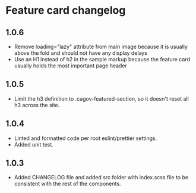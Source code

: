 # Feature card changelog
## 1.0.6
* Remove loading="lazy" attribute from main image because it is usually above the fold and should not have any display delays
* Use an H1 instead of h2 in the sample markup because the feature card usually holds the most important page header

## 1.0.5
* Limit the h3 definition to .cagov-featured-section, so it doesn't reset all h3 across the site.

## 1.0.4
* Linted and formatted code per root eslint/prettier settings.
* Added unit test.

## 1.0.3
* Added CHANGELOG file and added src folder with index.scss file to be consistent with the rest of the components.
